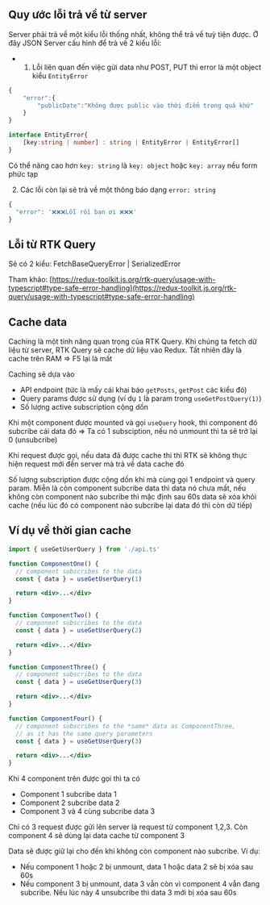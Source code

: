 ## Quy ước lỗi trả về từ server
Server phải trả về một kiểu lỗi thống nhất, không thể trả về tuỳ tiện được.
Ở đây JSON Server cấu hình để trả về 2 kiểu lỗi:
- 1. Lỗi liên quan đến việc gửi data như POST, PUT thì error là một object kiểu `EntityError`
```ts
{
    "error":{
        "publicDate":"Không được public vào thời điểm trong quá khứ"
    }
}
```
```ts
interface EntityError{
    [key:string | number] : string | EntityError | EntityError[]
}
```
Có thể nâng cao hơn `key: string` là `key: object` hoặc `key: array` nếu form phức tạp

2. Các lỗi còn lại sẽ trả về một thông báo dạng `error: string`

```ts
{
  "error": '❌❌❌Lỗi rồi bạn ơi ❌❌❌'
}
```

## Lỗi từ RTK Query
Sẽ có 2 kiểu: FetchBaseQueryError | SerializedError

Tham khảo: [https://redux-toolkit.js.org/rtk-query/usage-with-typescript#type-safe-error-handling](https://redux-toolkit.js.org/rtk-query/usage-with-typescript#type-safe-error-handling)

## Cache data

Caching là một tính năng quan trọng của RTK Query. Khi chúng ta fetch dữ liệu từ server, RTK Query sẽ cache dữ liệu vào Redux. Tất nhiên đây là cache trên RAM => F5 lại là mất

Caching sẽ dựa vào

- API endpoint (tức là mấy cái khai báo `getPosts`, `getPost` các kiểu đó)
- Query params được sử dụng (ví dụ `1` là param trong `useGetPostQuery(1)`)
- Số lượng active subscription cộng dồn

Khi một component được mounted và gọi `useQuery` hook, thì component đó subcribe cái data đó => Ta có 1 subsciption, nếu nó unmount thì ta sẽ trở lại 0 (unsubcribe)

Khi request được gọi, nếu data đã được cache thi thì RTK sẽ không thực hiện request mới đến server mà trả về data cache đó

Số lượng subscription được cộng dồn khi mà cùng gọi 1 endpoint và query param. Miễn là còn component subcribe data thì data nó chưa mất, nếu không còn component nào subcribe thì mặc định sau 60s data sẽ xóa khỏi cache (nếu lúc đó có component nào subcribe lại data đó thì còn dữ tiếp)

## Ví dụ về thời gian cache

```jsx
import { useGetUserQuery } from './api.ts'

function ComponentOne() {
  // component subscribes to the data
  const { data } = useGetUserQuery(1)

  return <div>...</div>
}

function ComponentTwo() {
  // component subscribes to the data
  const { data } = useGetUserQuery(2)

  return <div>...</div>
}

function ComponentThree() {
  // component subscribes to the data
  const { data } = useGetUserQuery(3)

  return <div>...</div>
}

function ComponentFour() {
  // component subscribes to the *same* data as ComponentThree,
  // as it has the same query parameters
  const { data } = useGetUserQuery(3)

  return <div>...</div>
}
```

Khi 4 component trên được gọi thì ta có

- Component 1 subcribe data 1
- Component 2 subcribe data 2
- Component 3 và 4 cùng subcribe data 3

Chỉ có 3 request được gửi lên server là request từ component 1,2,3. Còn component 4 sẽ dùng lại data cache từ component 3

Data sẽ được giữ lại cho đến khi không còn component nào subcribe. Ví dụ:

- Nếu component 1 hoặc 2 bị unmount, data 1 hoặc data 2 sẽ bị xóa sau 60s
- Nếu component 3 bị unmount, data 3 vẫn còn vì component 4 vẫn đang subcribe. Nếu lúc này 4 unsubcribe thì data 3 mới bị xóa sau 60s